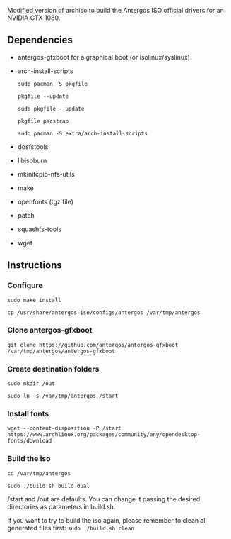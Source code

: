 Modified version of archiso to build the Antergos ISO official drivers for an NVIDIA GTX 1080.

## Dependencies ##

- antergos-gfxboot for a graphical boot (or isolinux/syslinux)

- arch-install-scripts

    `sudo pacman -S pkgfile`

    `pkgfile --update`

    `sudo pkgfile --update`

    `pkgfile pacstrap`

    `sudo pacman -S extra/arch-install-scripts`


- dosfstools
- libisoburn
- mkinitcpio-nfs-utils
- make
- openfonts (tgz file)
- patch
- squashfs-tools
- wget

## Instructions ##

### Configure

`sudo make install`

`cp /usr/share/antergos-iso/configs/antergos /var/tmp/antergos`

### Clone antergos-gfxboot 

`git clone https://github.com/antergos/antergos-gfxboot /var/tmp/antergos/antergos-gfxboot`

### Create destination folders

`sudo mkdir /out`

`sudo ln -s /var/tmp/antergos /start`

### Install fonts

`wget --content-disposition -P /start https://www.archlinux.org/packages/community/any/opendesktop-fonts/download`

### Build the iso
 
`cd /var/tmp/antergos`

`sudo ./build.sh build dual`
 
/start and /out are defaults. You can change it passing the desired directories as parameters in build.sh.

If you want to try to build the iso again, please remember to clean all generated files first: `sudo ./build.sh clean`
